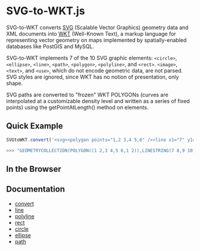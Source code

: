 # SVG-to-WKT.js

SVG-to-WKT converts [SVG](https://developer.mozilla.org/en-US/docs/SVG) (Scalable Vector Graphics) geometry data and XML documents into [WKT](http://en.wikipedia.org/wiki/Well-known_text) (Well-Known Text), a markup language for representing vector geometry on maps implemented by spatially-enabled databases like PostGIS and MySQL.

SVG-to-WKT implements 7 of the 10 SVG graphic elements: ```<circle>```, ```<ellipse>```, ```<line>```, ```<path>```, ```<polygon>```, ```<polyline>```, and ```<rect>```. ```<image>```, ```<text>```, and ```<use>```, which do not encode geometric data, are not parsed. SVG styles are ignored, since WKT has no notion of presentation, only shape.

SVG paths are converted to "frozen" WKT POLYGONs (curves are interpolated at a customizable density level and written as a series of fixed points) using the getPointAtLength() method on <path> elements.

## Quick Example

```javascript
SVGtoWKT.convert('<svg><polygon points="1,2 3,4 5,6" /><line x1="7" y1="8" x2="9" y2="10" /></svg>');

>>> "GEOMETRYCOLLECTION(POLYGON((1 2,3 4,5 6,1 2)),LINESTRING(7 8,9 10))"
```

## In the Browser

## Documentation

* [convert](#convert)
* [line](#line)
* [polyline](#polyline)
* [rect](#rect)
* [circle](#circle)
* [ellipse](#ellipse)
* [path](#path)

